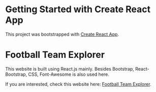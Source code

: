 # Getting Started with Create React App

This project was bootstrapped with [Create React App](https://github.com/facebook/create-react-app).

# Football Team Explorer

This website is built using React.js mainly. Besides Bootstrap, React-Bootstrap, CSS, Font-Awesome is also used here.

If you are interested, check this website here: [Football Team Explorer]().

